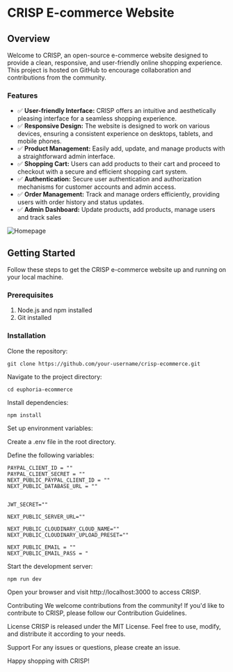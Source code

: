 # CRISP E-commerce Website

## Overview

Welcome to CRISP, an open-source e-commerce website designed to provide a clean, responsive, and user-friendly online shopping experience. This project is hosted on GitHub to encourage collaboration and contributions from the community.

### Features

- ✅ **User-friendly Interface:** CRISP offers an intuitive and aesthetically pleasing interface for a seamless shopping experience.
- ✅ **Responsive Design:** The website is designed to work on various devices, ensuring a consistent experience on desktops, tablets, and mobile phones.
- ✅ **Product Management:** Easily add, update, and manage products with a straightforward admin interface.
- ✅ **Shopping Cart:** Users can add products to their cart and proceed to checkout with a secure and efficient shopping cart system.
- ✅ **Authentication:** Secure user authentication and authorization mechanisms for customer accounts and admin access.
- ✅ **Order Management:** Track and manage orders efficiently, providing users with order history and status updates.
- ✅ **Admin Dashboard:** Update products, add products, manage users and track sales


![Homepage](screenshots/homepage.png)
## Getting Started

Follow these steps to get the CRISP e-commerce website up and running on your local machine.

### Prerequisites

1. Node.js and npm installed
2. Git installed

### Installation
Clone the repository:

```terminal
git clone https://github.com/your-username/crisp-ecommerce.git
```

Navigate to the project directory:

```terminal
cd euphoria-ecommerce
```

Install dependencies:

```terminal
npm install
```

Set up environment variables:

Create a .env file in the root directory.

Define the following variables:

```env
PAYPAL_CLIENT_ID = ""
PAYPAL_CLIENT_SECRET = ""
NEXT_PUBLIC_PAYPAL_CLIENT_ID = ""
NEXT_PUBLIC_DATABASE_URL = ""


JWT_SECRET=""

NEXT_PUBLIC_SERVER_URL=""

NEXT_PUBLIC_CLOUDINARY_CLOUD_NAME=""
NEXT_PUBLIC_CLOUDINARY_UPLOAD_PRESET=""

NEXT_PUBLIC_EMAIL = ""
NEXT_PUBLIC_EMAIL_PASS = "
```

Start the development server:
```terminal
npm run dev
```

Open your browser and visit http://localhost:3000 to access CRISP.

Contributing
We welcome contributions from the community! If you'd like to contribute to CRISP, please follow our Contribution Guidelines.

License
CRISP is released under the MIT License. Feel free to use, modify, and distribute it according to your needs.

Support
For any issues or questions, please create an issue.

Happy shopping with CRISP!
